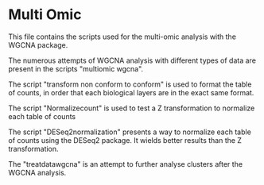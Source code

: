 # Multi Omic

This file contains the scripts used for the multi-omic analysis with the WGCNA package.

The numerous attempts of WGCNA analysis with different types of data are present in the scripts "multiomic wgcna".

The script "transform non conform to conform" is used to format the table of counts, in order that each biological layers are in the exact same format.

The script "Normalizecount" is used to test a Z transformation to normalize each table of counts

The script "DESeq2normalization" presents a way to normalize each table of counts using the DESeq2 package. It wields better results than the Z transformation.

The "treatdatawgcna" is an attempt to further analyse clusters after the WGCNA analysis.
